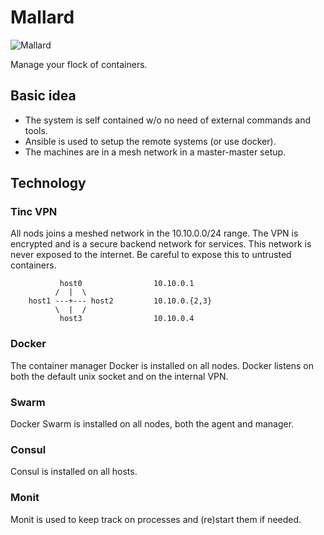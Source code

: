 # Mallard

![Mallard](http://i.imgur.com/K11jKCu.jpg)

Manage your flock of containers.

## Basic idea

* The system is self contained w/o no need of external commands and tools.
* Ansible is used to setup the remote systems (or use docker).
* The machines are in a mesh network in a master-master setup.

## Technology

### Tinc VPN

All nods joins a meshed network in the 10.10.0.0/24 range. The VPN is encrypted
and is a secure backend network for services. This network is never exposed to
the internet. Be careful to expose this to untrusted containers.

```
           host0                10.10.0.1
          /  |  \
    host1 ---+--- host2         10.10.0.{2,3}
          \  |  /
           host3                10.10.0.4

```

### Docker

The container manager Docker is installed on all nodes. Docker listens on both the
default unix socket and on the internal VPN.

### Swarm

Docker Swarm is installed on all nodes, both the agent and manager.

### Consul

Consul is installed on all hosts.

### Monit

Monit is used to keep track on processes and (re)start them if needed.
